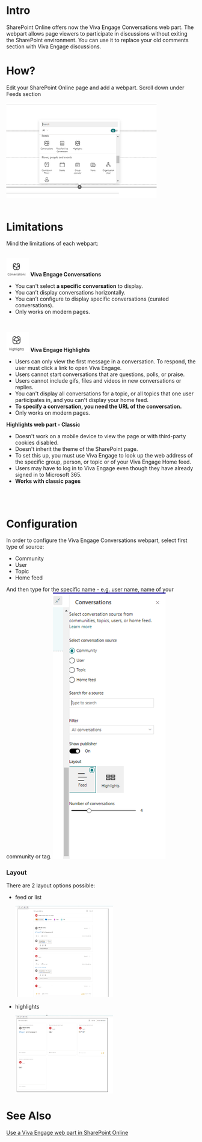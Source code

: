 
<h1>Intro</h1>

SharePoint Online offers now the Viva Engage Conversations web part. The webpart allows page viewers to participate in discussions without exiting the SharePoint environment. You can use it to replace your old comments section with Viva Engage discussions.


<h1>How?</h1>

Edit your SharePoint Online page and add a webpart. Scroll down under Feeds section

<img src="/articles/images/GitHub-VivaEngage1.PNG" width="400">
<br/><br/>
<h1>Limitations</h1>
Mind the limitations of each webpart:
<br/><br/>

<img src="/articles/images/GitHub-VivaEngage-conversations.PNG" width="60">    **Viva Engage Conversations**      
* You can't select **a specific conversation** to display.
* You can’t display conversations horizontally.
* You can’t configure to display specific conversations (curated conversations).
* Only works on modern pages.
<br/>

 <img src="/articles/images/GitHub-VivaEngage-highlights.PNG" width="60">     **Viva Engage Highlights**    

* Users can only view the first message in a conversation. To respond, the user must click a link to open Viva Engage.
* Users cannot start conversations that are questions, polls, or praise.
* Users cannot include gifs, files and videos in new conversations or replies.
* You can't display all conversations for a topic, or all topics that one user participates in, and you can't display your home feed.
* **To specify a conversation, you need the URL of the conversation.**
* Only works on modern pages.

**Highlights web part - Classic**
* Doesn't work on a mobile device to view the page or with third-party cookies disabled.
* Doesn't inherit the theme of the SharePoint page.
* To set this up, you must use Viva Engage to look up the web address of the specific group, person, or topic or of your Viva Engage Home feed.
* Users may have to log in to Viva Engage even though they have already signed in to Microsoft 365.
* **Works with classic pages**

  
<br/><br/>
<h1>Configuration</h1>

In order to configure the Viva Engage Conversations webpart, select first type of source:
* Community
* User
* Topic
* Home feed

And then type for the specific name - e.g. user name, name of your community or tag.
<img src="/articles/images/GitHub-VivaEngage.PNG" width="300">

<h3>Layout</h3>
There are 2 layout options possible:

* feed or list

  <img src="/articles/images/GitHub-VivaEngage-conversations1.PNG" width="260">
* highlights

  <img src="/articles/images/GitHub-VivaEngage-conversations2.PNG" width="260">


<h1>See Also</h1>
<a href="https://support.microsoft.com/en-us/office/use-a-viva-engage-web-part-in-sharepoint-online-a53cfa0c-3d09-42c8-a286-1038a81c59da">Use a Viva Engage web part in SharePoint Online</a>
